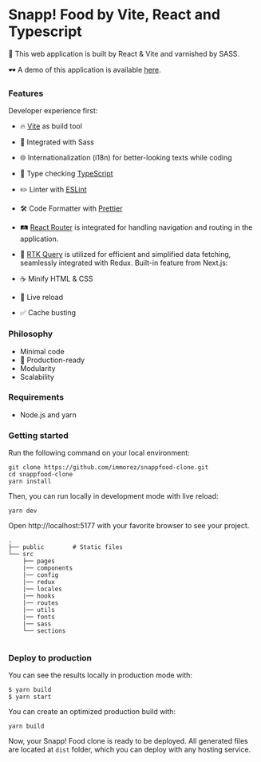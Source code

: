 # Snapp! Food by Vite, React and Typescript

🚀 This web application is built by React & Vite and varnished by SASS.

🕶️ A demo of this application is available [here](https://snappfood-clone-gamma.vercel.app).

### Features

Developer experience first:

-   🔥 [Vite](https://vitejs.dev) as build tool
-   🎨 Integrated with Sass
-   🌐 Internationalization (i18n) for better-looking texts while coding
-   🎉 Type checking [TypeScript](https://www.typescriptlang.org)
-   ✏️ Linter with [ESLint](https://eslint.org)
-   🛠 Code Formatter with [Prettier](https://prettier.io)
-   🛤️ [React Router](https://reactrouter.com) is integrated for handling navigation and routing in the application.
-   🚀 [RTK Query](https://redux-toolkit.js.org/rtk-query) is utilized for efficient and simplified data fetching, seamlessly integrated with Redux.
    Built-in feature from Next.js:

-   ☕ Minify HTML & CSS
-   💨 Live reload
-   ✅ Cache busting

### Philosophy

-   Minimal code
-   🚀 Production-ready
-   Modularity
-   Scalability

### Requirements

-   Node.js and yarn

### Getting started

Run the following command on your local environment:

```
git clone https://github.com/immorez/snappfood-clone.git
cd snappfood-clone
yarn install
```

Then, you can run locally in development mode with live reload:

```
yarn dev
```

Open http://localhost:5177 with your favorite browser to see your project.

```
.
├── public        # Static files
└── src
    ├── pages
    |── components
    |── config
    |── redux
    |── locales
    |── hooks
    |── routes
    |── utils
    |── fonts
    |── sass
    └── sections


```

### Deploy to production

You can see the results locally in production mode with:

```
$ yarn build
$ yarn start
```

You can create an optimized production build with:

```
yarn build
```

Now, your Snapp! Food clone is ready to be deployed. All generated files are located at `dist` folder, which you can deploy with any hosting service.

